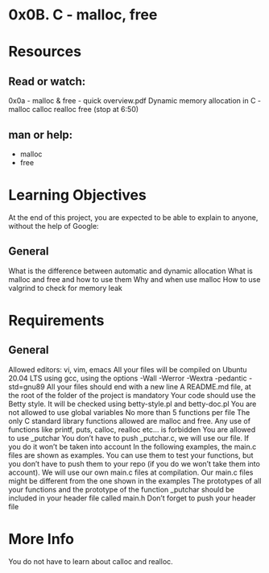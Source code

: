 # 0x0B. C - malloc, free
# Resources
## Read or watch:
0x0a - malloc & free - quick overview.pdf
Dynamic memory allocation in C - malloc calloc realloc free (stop at 6:50)
## man or help:
- malloc
- free
# Learning Objectives
At the end of this project, you are expected to be able to explain to anyone, without the help of Google:
## General
What is the difference between automatic and dynamic allocation
What is malloc and free and how to use them
Why and when use malloc
How to use valgrind to check for memory leak
# Requirements
## General
Allowed editors: vi, vim, emacs
All your files will be compiled on Ubuntu 20.04 LTS using gcc, using the options -Wall -Werror -Wextra -pedantic -std=gnu89
All your files should end with a new line
A README.md file, at the root of the folder of the project is mandatory
Your code should use the Betty style. It will be checked using betty-style.pl and betty-doc.pl
You are not allowed to use global variables
No more than 5 functions per file
The only C standard library functions allowed are malloc and free. Any use of functions like printf, puts, calloc, realloc etc… is forbidden
You are allowed to use _putchar
You don’t have to push _putchar.c, we will use our file. If you do it won’t be taken into account
In the following examples, the main.c files are shown as examples. You can use them to test your functions, but you don’t have to push them to your repo (if you do we won’t take them into account). We will use our own main.c files at compilation. Our main.c files might be different from the one shown in the examples
The prototypes of all your functions and the prototype of the function _putchar should be included in your header file called main.h
Don’t forget to push your header file
# More Info
You do not have to learn about calloc and realloc.
